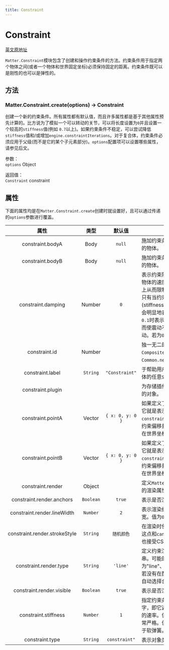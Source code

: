 ```yaml
---
title: Constraint
---
```


# Constraint

[英文原地址](https://brm.io/matter-js/docs/classes/Constraint.html)

`Matter.Constraint`模块包含了创建和操作约束条件的方法。约束条件用于指定两个物体之间(或者一个物体和世界固定坐标)必须保持固定的距离。约束条件既可以是刚性的也可以是弹性的。

## 方法

### Matter.Constraint.create(options) → Constraint

创建一个新的约束条件。所有属性都有默认值，而且许多属性都是基于其他属性预先计算的。比方说为了模拟一个可以转动的关节，可以将长度设置为`0`并且设置一个较高的`stiffness`值(例如 `0.7`以上)。如果约束条件不稳定，可以尝试降低`stiffness`值和/或增加`engine.constraintIterations`。对于复合体，约束条件必须应用于父级(而不是它的某个子元素部分)。`options`配置项可以设置哪些属性，请参见后文。

参数：    
`options` Object

返回值：   
`Constraint` constraint

## 属性

下面的属性均是在`Matter.Constraint.create`创建时就设置好，且可以通过传递的`options`参数进行覆盖。

| 属性 | 类型 | 默认值 | 描述 |
|:---:|:---:|:---:|----|
| constraint.bodyA | Body | `null` | 施加约束条件的第一个可能的物体。|   
| constraint.bodyB | Body | `null` | 施加约束条件的第二个可能的物体。 | 
| constraint.damping | Number | `0` | 表示约束阻尼的`数字`，即基于物体的速度施加到每个物体上从而限制振动量的阻力。只有当约束条件的刚性度(stiffness)也很低时，阻尼才会明显地表示出来。该值为`0.1`时表示约束阻尼较重，从而使震动不明显甚至没有震动。若为`0`则表示没有阻尼。| 
| constraint.id | Number | | 独一无二的数字标识符，由`Composite.create`通过`Common.nextId`生成。 | 
| constraint.label | `String` | `"Constraint"` | 于帮助用户识别和管理复合体的任意`String`名称。 |
| constraint.plugin | | | 为存储插件专用属性而保留的对象。 | 
| constraint.pointA | Vector | `{ x: 0, y: 0 }` | 如果定义了约束条件，那么它就是表示从`constraint.bodyA`中开始的约束偏移量，否则的话为其在世界坐标中的位置。 | 
| constraint.pointB | Vector | `{ x: 0, y: 0 }` | 如果定义了约束条件，那么它就是表示从`constraint.bodyB`中开始的约束偏移量，否则的话为其在世界坐标中的位置。 | 
| constraint.render | Object | | 定义`Matter.Render`模块使用的渲染属性的对象。 | 
| constraint.render.anchors | `Boolean` | `true` | 表示是否渲染约束锚点。| 
| constraint.render.lineWidth | `Number` | `2` | 表示渲染约束外框时的线宽。值为`0`时表示不渲染。 | 
| constraint.render.strokeStyle | `String` | `随机颜色` | 在渲染时使用的外框样式。这点和`canvas`相一致，因此也接受CSS样式字符串。| 
| constraint.render.type | `String` | `'line'` | 定义约束渲染类型的字符串。可能的值为"line"、"pin"、"spring"。若没有在配置项中设置，将自动选择合适的渲染类型。 | 
| constraint.render.visible | `Boolean` | `true` | 表示是否渲染约束条件。 | 
| constraint.stiffness | `Number` | `1` | 指定约束条件刚性程度的数字，即它返回到静约束长度的速率。值为`1`以为着约束非常严格。值为`0.2`差不多类似于软弹簧。| 
| constraint.type | `String` | `constraint"` | 表示对象类型的字符串。| 


